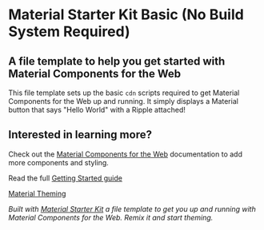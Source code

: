 # Material Starter Kit Basic (No Build System Required)

## A file template to help you get started with Material Components for the Web

This file template sets up the basic `cdn` scripts required to get Material Components for the Web up and running. It simply displays a Material button that says "Hello World" with a Ripple attached!

## Interested in learning more?
Check out the [Material Components for the Web](https://github.com/material-components/material-components-web) documentation to add more components and styling.

Read the full [Getting Started guide](https://github.com/material-components/material-components-web/blob/master/docs/getting-started.md)

[Material Theming](https://material.io/design/material-theming)

*Built with [Material Starter Kit](https://glitch.com/~material-starter-kit) a file template to get you up and running with Material Components for the Web. Remix it and start theming.*
